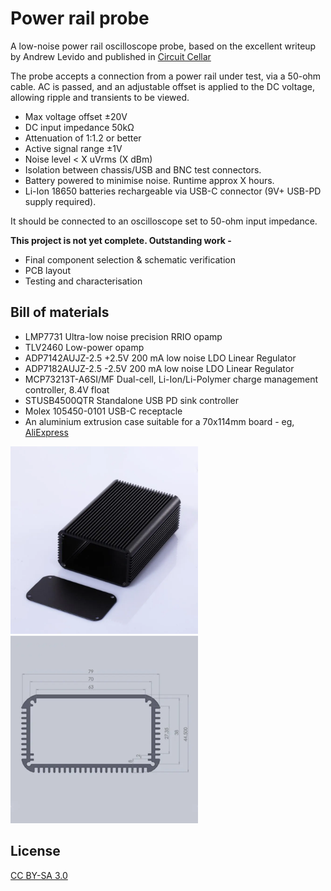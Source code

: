 # Power rail probe

A low-noise power rail oscilloscope probe, based on the excellent writeup by
Andrew Levido and published in [Circuit Cellar](https://circuitcellar.com/research-design-hub/projects/building-a-power-rail-probe/)

The probe accepts a connection from a power rail under test, via a 50-ohm
cable. AC is passed, and an adjustable offset is applied to the DC voltage,
allowing ripple and transients to be viewed.

 * Max voltage offset ±20V
 * DC input impedance 50kΩ
 * Attenuation of 1:1.2 or better
 * Active signal range ±1V
 * Noise level < X uVrms (X dBm)
 * Isolation between chassis/USB and BNC test connectors.
 * Battery powered to minimise noise. Runtime approx X hours.
 * Li-Ion 18650 batteries rechargeable via USB-C connector (9V+ USB-PD supply required).

It should be connected to an oscilloscope set to 50-ohm input impedance.

**This project is not yet complete. Outstanding work -**
 * Final component selection & schematic verification
 * PCB layout
 * Testing and characterisation

## Bill of materials

 * LMP7731 Ultra-low noise precision RRIO opamp
 * TLV2460 Low-power opamp
 * ADP7142AUJZ-2.5 +2.5V 200 mA low noise LDO Linear Regulator
 * ADP7182AUJZ-2.5 -2.5V 200 mA low noise LDO Linear Regulator
 * MCP73213T-A6SI/MF Dual-cell, Li-Ion/Li-Polymer charge management controller, 8.4V float
 * STUSB4500QTR Standalone USB PD sink controller
 * Molex 105450-0101 USB-C receptacle
 * An aluminium extrusion case suitable for a 70x114mm board - eg, [AliExpress](https://www.aliexpress.com/item/1005003326971939.html)

<img src="./case.png" alt="Aluminium enclosure 70x115mm internal size" width="300">
<img src="./case-diagram.png" alt="Aluminium enclosure, diagram with dimensions" width="300">

## License

[CC BY-SA 3.0](https://creativecommons.org/licenses/by-sa/3.0/)
